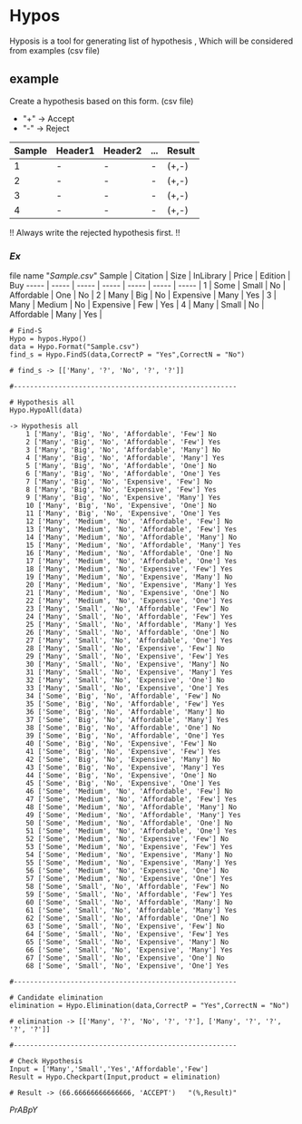 # Hypos
Hyposis is a tool for generating list of hypothesis , Which will be considered from examples (csv file) 

## example
Create a hypothesis based on this form. (csv file)
   * "+" -> Accept 
   * "-" -> Reject

Sample | Header1 | Header2 | ... | Result
----- | ----- | ----- | ----- | ----- |
1 | - | - | - | (+,-) |
2 | - | - | - | (+,-) |
3 | - | - | - | (+,-) |
4 | - | - | - | (+,-) |

!! Always write the rejected hypothesis first. !!

### _Ex_
file name "_Sample.csv_"
Sample | Citation | Size | InLibrary | Price | Edition | Buy
----- | ----- | ----- | ----- | ----- | ----- | ----- |
1 | Some | Small | No | Affordable | One | No |
2 | Many | Big | No | Expensive | Many | Yes |
3 | Many | Medium | No | Expensive | Few | Yes |
4 | Many | Small | No | Affordable | Many | Yes |

	# Find-S
	Hypo = hypos.Hypo()
	data = Hypo.Format("Sample.csv")
	find_s = Hypo.FindS(data,CorrectP = "Yes",CorrectN = "No")
	
	# find_s -> [['Many', '?', 'No', '?', '?']]

	#-------------------------------------------------------

	# Hypothesis all
	Hypo.HypoAll(data)
	
	-> Hypothesis all
		1 ['Many', 'Big', 'No', 'Affordable', 'Few'] No
		2 ['Many', 'Big', 'No', 'Affordable', 'Few'] Yes
		3 ['Many', 'Big', 'No', 'Affordable', 'Many'] No
		4 ['Many', 'Big', 'No', 'Affordable', 'Many'] Yes
		5 ['Many', 'Big', 'No', 'Affordable', 'One'] No
		6 ['Many', 'Big', 'No', 'Affordable', 'One'] Yes
		7 ['Many', 'Big', 'No', 'Expensive', 'Few'] No
		8 ['Many', 'Big', 'No', 'Expensive', 'Few'] Yes
		9 ['Many', 'Big', 'No', 'Expensive', 'Many'] Yes
		10 ['Many', 'Big', 'No', 'Expensive', 'One'] No
		11 ['Many', 'Big', 'No', 'Expensive', 'One'] Yes
		12 ['Many', 'Medium', 'No', 'Affordable', 'Few'] No
		13 ['Many', 'Medium', 'No', 'Affordable', 'Few'] Yes
		14 ['Many', 'Medium', 'No', 'Affordable', 'Many'] No
		15 ['Many', 'Medium', 'No', 'Affordable', 'Many'] Yes
		16 ['Many', 'Medium', 'No', 'Affordable', 'One'] No
		17 ['Many', 'Medium', 'No', 'Affordable', 'One'] Yes
		18 ['Many', 'Medium', 'No', 'Expensive', 'Few'] Yes
		19 ['Many', 'Medium', 'No', 'Expensive', 'Many'] No
		20 ['Many', 'Medium', 'No', 'Expensive', 'Many'] Yes
		21 ['Many', 'Medium', 'No', 'Expensive', 'One'] No
		22 ['Many', 'Medium', 'No', 'Expensive', 'One'] Yes
		23 ['Many', 'Small', 'No', 'Affordable', 'Few'] No
		24 ['Many', 'Small', 'No', 'Affordable', 'Few'] Yes
		25 ['Many', 'Small', 'No', 'Affordable', 'Many'] Yes
		26 ['Many', 'Small', 'No', 'Affordable', 'One'] No
		27 ['Many', 'Small', 'No', 'Affordable', 'One'] Yes
		28 ['Many', 'Small', 'No', 'Expensive', 'Few'] No
		29 ['Many', 'Small', 'No', 'Expensive', 'Few'] Yes
		30 ['Many', 'Small', 'No', 'Expensive', 'Many'] No
		31 ['Many', 'Small', 'No', 'Expensive', 'Many'] Yes
		32 ['Many', 'Small', 'No', 'Expensive', 'One'] No
		33 ['Many', 'Small', 'No', 'Expensive', 'One'] Yes
		34 ['Some', 'Big', 'No', 'Affordable', 'Few'] No
		35 ['Some', 'Big', 'No', 'Affordable', 'Few'] Yes
		36 ['Some', 'Big', 'No', 'Affordable', 'Many'] No
		37 ['Some', 'Big', 'No', 'Affordable', 'Many'] Yes
		38 ['Some', 'Big', 'No', 'Affordable', 'One'] No
		39 ['Some', 'Big', 'No', 'Affordable', 'One'] Yes
		40 ['Some', 'Big', 'No', 'Expensive', 'Few'] No
		41 ['Some', 'Big', 'No', 'Expensive', 'Few'] Yes
		42 ['Some', 'Big', 'No', 'Expensive', 'Many'] No
		43 ['Some', 'Big', 'No', 'Expensive', 'Many'] Yes
		44 ['Some', 'Big', 'No', 'Expensive', 'One'] No
		45 ['Some', 'Big', 'No', 'Expensive', 'One'] Yes
		46 ['Some', 'Medium', 'No', 'Affordable', 'Few'] No
		47 ['Some', 'Medium', 'No', 'Affordable', 'Few'] Yes
		48 ['Some', 'Medium', 'No', 'Affordable', 'Many'] No
		49 ['Some', 'Medium', 'No', 'Affordable', 'Many'] Yes
		50 ['Some', 'Medium', 'No', 'Affordable', 'One'] No
		51 ['Some', 'Medium', 'No', 'Affordable', 'One'] Yes
		52 ['Some', 'Medium', 'No', 'Expensive', 'Few'] No
		53 ['Some', 'Medium', 'No', 'Expensive', 'Few'] Yes
		54 ['Some', 'Medium', 'No', 'Expensive', 'Many'] No
		55 ['Some', 'Medium', 'No', 'Expensive', 'Many'] Yes
		56 ['Some', 'Medium', 'No', 'Expensive', 'One'] No
		57 ['Some', 'Medium', 'No', 'Expensive', 'One'] Yes
		58 ['Some', 'Small', 'No', 'Affordable', 'Few'] No
		59 ['Some', 'Small', 'No', 'Affordable', 'Few'] Yes
		60 ['Some', 'Small', 'No', 'Affordable', 'Many'] No
		61 ['Some', 'Small', 'No', 'Affordable', 'Many'] Yes
		62 ['Some', 'Small', 'No', 'Affordable', 'One'] No
		63 ['Some', 'Small', 'No', 'Expensive', 'Few'] No
		64 ['Some', 'Small', 'No', 'Expensive', 'Few'] Yes
		65 ['Some', 'Small', 'No', 'Expensive', 'Many'] No
		66 ['Some', 'Small', 'No', 'Expensive', 'Many'] Yes
		67 ['Some', 'Small', 'No', 'Expensive', 'One'] No
		68 ['Some', 'Small', 'No', 'Expensive', 'One'] Yes

	#-------------------------------------------------------

	# Candidate elimination
	elimination = Hypo.Elimination(data,CorrectP = "Yes",CorrectN = "No")

	# elimination -> [['Many', '?', 'No', '?', '?'], ['Many', '?', '?', '?', '?']]

	#-------------------------------------------------------

	# Check Hypothesis
	Input = ['Many','Small','Yes','Affordable','Few']
	Result = Hypo.Checkpart(Input,product = elimination)

	# Result -> (66.66666666666666, 'ACCEPT')   "(%,Result)"


_PrABpY_
